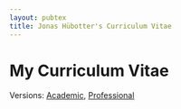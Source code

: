 ```yaml
---
layout: pubtex
title: Jonas Hübotter's Curriculum Vitae
---
```


# My Curriculum Vitae

Versions: [Academic](https://jonhue.github.io/resume/academic.pdf), [Professional](https://jonhue.github.io/resume/professional.pdf)

